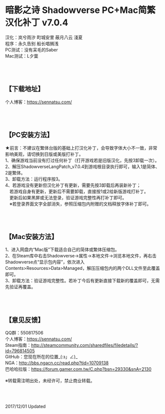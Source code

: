 ﻿暗影之诗 Shadowverse PC+Mac简繁汉化补丁 v7.0.4
=====
汉化：岚兮雨汐 町城安里 蔽月八云 淺夏<br>
程序：永久告别 船长唱搁浅<br>
PC测试：没有呆毛的Saber<br>
Mac测试：L夕葉<br><br><br><br>



【下载地址】
-----
个人博客：https://sennatsu.com/<br><br><br><br>



【PC安装方法】
-----
★前言：不建议在繁体台版的基础上打汉化补丁，会导致字体大小不一致，非常影响美观，请切换到日版或美版打补丁。<br>
1、确保游戏当前没有打过任何补丁（打开游戏若是旧版汉化，先按3卸载一次）。<br>
2、解压ShadowverseLangPatch_v7.0.4到游戏根目录执行即可，输入1是简体、2是繁体。<br>
3、卸载方法：运行程序按3。<br>
4、若游戏没有更新但汉化补丁有更新，需要先按3卸载后再装新补丁；<br>
 　若游戏自身有更新，更新后不需要卸载，直接按1或2给新版游戏打补丁。<br>
 　更新后如果黑屏或无法登录，验证游戏完整性再打补丁即可。<br>
 　※若登录界面文字全部消失，参照压缩包内附赠的文档释放字体补丁即可。<br><br><br><br>



【Mac安装方法】
-----
1、进入网盘内“Mac版”下载适合自己的简体或繁体压缩包。<br>
2、在Steam库中右击Shadowverse→属性→本地文件→浏览本地文件，再右击Shadowverse点“显示包内容”，依次进入Contents>Resources>Data>Managed，解压压缩包内的两个DLL文件至此覆盖即可。<br>
3、卸载方法：验证游戏完整性。若补丁今后有更新直接下载新的覆盖即可，无需先验证再覆盖。<br><br><br><br>



【意见反馈】
-----
QQ群：550817506<br>
个人博客：https://sennatsu.com/<br>
Steam指南：http://steamcommunity.com/sharedfiles/filedetails/?id=796814505<br>
GitHub：您现在所在的位置_(:з」∠)_<br>
NGA：http://bbs.ngacn.cc/read.php?tid=10709138<br>
巴哈哈拉版：https://forum.gamer.com.tw/C.php?bsn=29330&snA=2130<br><br>
※转载需注明出处，未经许可，禁止商业转载。<br><br><br><br>



2017/12/01 Updated<br>
